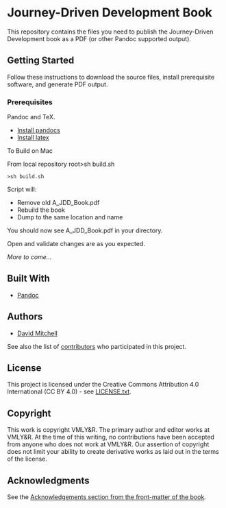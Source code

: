 # Journey-Driven Development Book

This repository contains the files you need to publish the Journey-Driven Development book as a PDF (or other Pandoc supported output).

## Getting Started

Follow these instructions to download the source files, install prerequisite software, and generate PDF output.

### Prerequisites

Pandoc and TeX.

<!--todo: finish--> 
 - [Install pandocs](https://pandoc.org/installing.html)
 - [Install latex](https://www.latex-project.org/get/)

To Build on Mac

From local repository root>sh build.sh

```
>sh build.sh
```
Script will:
 - Remove old A_JDD_Book.pdf
 - Rebuild the book
 - Dump to the same location and name

You should now see A_JDD_Book.pdf in your directory.

Open and validate changes are as you expected.

_More to come..._

<!-- todo: Write ## Publishing

Need to add this as a cross platform script (python perhaps) or create a Powershell version for Windows users.

A step by step series of examples that tell you how to get a development env running

Say what the step will be

```
Give the example
```

And repeat

```
until finished
```
-->

## Built With

* [Pandoc](https://pandoc.org/)

<!-- todo: Write ## Contributing 

Please read [CONTRIBUTING.md](CONTRIBUTING.md) for details on our code of conduct, and the process for submitting pull requests to us.
-->

<!-- todo: Write ## Versioning

We use [SemVer](http://semver.org/) for versioning. For the versions available, see the [tags on this repository](https://github.com/your/project/tags). 
-->

## Authors

* [David Mitchell](https://github.com/davidmitchell)

See also the list of [contributors](https://github.com/VML/journey-driven-development/graphs/contributors) who participated in this project.

## License

This project is licensed under the Creative Commons Attribution 4.0 International (CC BY 4.0) - see  [LICENSE.txt](LICENSE.txt).

## Copyright

This work is copyright VMLY&R. The primary author and editor works at VMLY&R. At the time of this writing, no contributions have been accepted from anyone who does not work at VMLY&R. Our assertion of copyright does not limit your ability to create derivative works as laid out in the terms of the license.

## Acknowledgments

See the [Acknowledgements section from the front-matter of the book](en/00_Front_Matter/009_acknowledgements.md).
